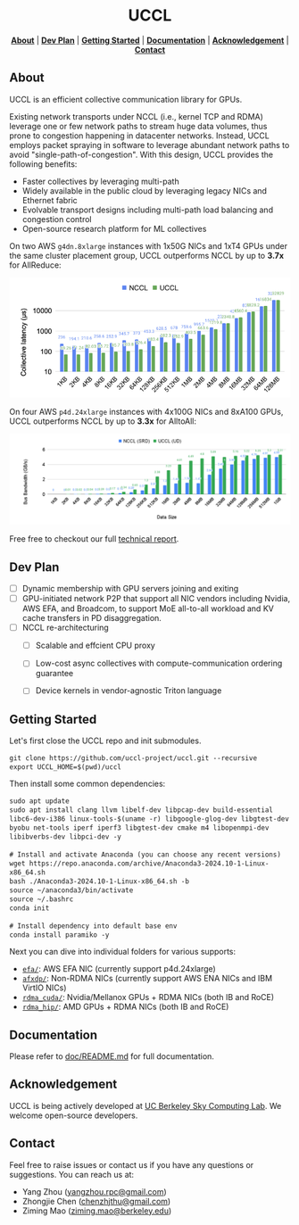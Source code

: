 <div align="center">

# UCCL

<p align="center">
    <a href="#about"><b>About</b></a> | 
    <a href="#dev-plan"><b>Dev Plan</b></a> | 
    <a href="#getting-started"><b>Getting Started</b></a> | 
    <a href="#documentation"><b>Documentation</b></a> | 
    <a href="#acknowledgement"><b>Acknowledgement</b></a> |
    <a href="#contact"><b>Contact</b></a>
</p>

</div>

## About 

UCCL is an efficient collective communication library for GPUs. 

Existing network transports under NCCL (i.e., kernel TCP and RDMA) leverage one or few network paths to stream huge data volumes, thus prone to congestion happening in datacenter networks. Instead, UCCL employs packet spraying in software to leverage abundant network paths to avoid "single-path-of-congestion". With this design, UCCL provides the following benefits: 
* Faster collectives by leveraging multi-path
* Widely available in the public cloud by leveraging legacy NICs and Ethernet fabric
* Evolvable transport designs including multi-path load balancing and congestion control
* Open-source research platform for ML collectives

On two AWS `g4dn.8xlarge` instances with 1x50G NICs and 1xT4 GPUs under the same cluster placement group, UCCL outperforms NCCL by up to **3.7x** for AllReduce: 

![UCCL allreduce performance](./doc/images/allreduce_perf.png)

On four AWS `p4d.24xlarge` instances with 4x100G NICs and 8xA100 GPUs, UCCL outperforms NCCL by up to **3.3x** for AlltoAll: 

![UCCL allreduce performance](./doc/images/alltoall_perf.png)

Free free to checkout our full [technical report](https://arxiv.org/pdf/2504.17307).

## Dev Plan

- [ ] Dynamic membership with GPU servers joining and exiting
- [ ] GPU-initiated network P2P that support all NIC vendors including Nvidia, AWS EFA, and Broadcom, to support MoE all-to-all workload and KV cache transfers in PD disaggregation. 
- [ ] NCCL re-architecturing
  - [ ] Scalable and effcient CPU proxy
  - [ ] Low-cost async collectives with compute-communication ordering guarantee
  - [ ] Device kernels in vendor-agnostic Triton language


## Getting Started

Let's first close the UCCL repo and init submodules. 
```
git clone https://github.com/uccl-project/uccl.git --recursive
export UCCL_HOME=$(pwd)/uccl
```

Then install some common dependencies: 
```
sudo apt update
sudo apt install clang llvm libelf-dev libpcap-dev build-essential libc6-dev-i386 linux-tools-$(uname -r) libgoogle-glog-dev libgtest-dev byobu net-tools iperf iperf3 libgtest-dev cmake m4 libopenmpi-dev libibverbs-dev libpci-dev -y

# Install and activate Anaconda (you can choose any recent versions)
wget https://repo.anaconda.com/archive/Anaconda3-2024.10-1-Linux-x86_64.sh
bash ./Anaconda3-2024.10-1-Linux-x86_64.sh -b
source ~/anaconda3/bin/activate
source ~/.bashrc
conda init

# Install dependency into default base env
conda install paramiko -y
```

Next you can dive into individual folders for various supports: 
* [`efa/`](./efa/README.md): AWS EFA NIC (currently support p4d.24xlarge)
* [`afxdp/`](./afxdp/README.md): Non-RDMA NICs (currently support AWS ENA NICs and IBM VirtIO NICs)
* [`rdma_cuda/`](./rdma_cuda/README.md): Nvidia/Mellanox GPUs + RDMA NICs (both IB and RoCE)
* [`rdma_hip/`](./rdma_hip/README.md): AMD GPUs + RDMA NICs (both IB and RoCE)

## Documentation

Please refer to [doc/README.md](./doc/README.md) for full documentation.

## Acknowledgement

UCCL is being actively developed at [UC Berkeley Sky Computing Lab](https://sky.cs.berkeley.edu/). We welcome open-source developers. 

## Contact
Feel free to raise issues or contact us if you have any questions or suggestions. You can reach us at: 
* Yang Zhou (yangzhou.rpc@gmail.com)
* Zhongjie Chen (chenzhjthu@gmail.com)
* Ziming Mao (ziming.mao@berkeley.edu)
